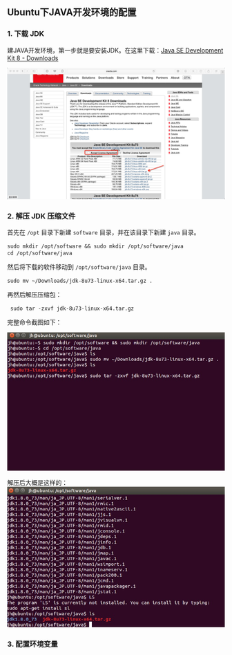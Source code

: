## Ubuntu下JAVA开发环境的配置

### 1. 下载 JDK

建JAVA开发环境，第一步就是要安装JDK。在这里下载：[Java SE Development Kit 8 - Downloads](http://www.oracle.com/technetwork/java/javase/downloads/jdk8-downloads-2133151.html)

![下载 JDK](ubuntu-java-1.png)

### 2. 解压 JDK 压缩文件

首先在 `/opt` 目录下新建 `software` 目录，并在该目录下新建 `java` 目录。
```
sudo mkdir /opt/software && sudo mkdir /opt/software/java
cd /opt/software/java
```

然后将下载的软件移动到 `/opt/software/java` 目录。

```
sudo mv ~/Downloads/jdk-8u73-linux-x64.tar.gz .
```

再然后解压压缩包：

```
 sudo tar -zxvf jdk-8u73-linux-x64.tar.gz
```

完整命令截图如下：

![ubuntu-java-2](ubuntu-java-2.png)

解压后大概是这样的：
![ubuntu-java-3](ubuntu-java-3.png)



### 3. 配置环境变量

 



